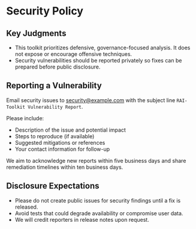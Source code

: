 # Security Policy

## Key Judgments
- This toolkit prioritizes defensive, governance-focused analysis. It does not expose or encourage offensive techniques.
- Security vulnerabilities should be reported privately so fixes can be prepared before public disclosure.

## Reporting a Vulnerability
Email security issues to <security@example.com> with the subject line `RAI-Toolkit Vulnerability Report`.

Please include:
- Description of the issue and potential impact
- Steps to reproduce (if available)
- Suggested mitigations or references
- Your contact information for follow-up

We aim to acknowledge new reports within five business days and share remediation timelines within ten business days.

## Disclosure Expectations
- Please do not create public issues for security findings until a fix is released.
- Avoid tests that could degrade availability or compromise user data.
- We will credit reporters in release notes upon request.
